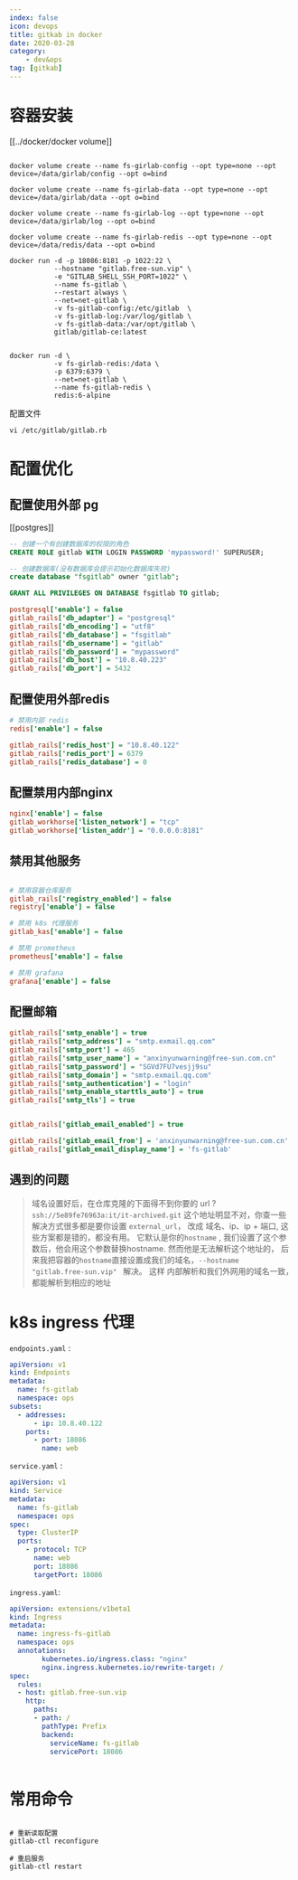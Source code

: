 ```yaml
---
index: false
icon: devops
title: gitkab in docker
date: 2020-03-28
category: 
    - dev&ops
tag: [gitkab]
---
```


# 容器安装
[[../docker/docker volume]]
```shell

docker volume create --name fs-girlab-config --opt type=none --opt device=/data/girlab/config --opt o=bind

docker volume create --name fs-girlab-data --opt type=none --opt device=/data/girlab/data --opt o=bind

docker volume create --name fs-girlab-log --opt type=none --opt device=/data/girlab/log --opt o=bind

docker volume create --name fs-girlab-redis --opt type=none --opt device=/data/redis/data --opt o=bind

docker run -d -p 18086:8181 -p 1022:22 \
           --hostname "gitlab.free-sun.vip" \
           -e "GITLAB_SHELL_SSH_PORT=1022" \
           --name fs-gitlab \
           --restart always \
           --net=net-gitlab \
           -v fs-gitlab-config:/etc/gitlab  \
           -v fs-gitlab-log:/var/log/gitlab \
           -v fs-gitlab-data:/var/opt/gitlab \
           gitlab/gitlab-ce:latest


docker run -d \ 
           -v fs-girlab-redis:/data \
		   -p 6379:6379 \
		   --net=net-gitlab \
		   --name fs-gitlab-redis \
		   redis:6-alpine

```

配置文件

```shell
vi /etc/gitlab/gitlab.rb
```

# 配置优化
## 配置使用外部 pg
[[postgres]]
```sql
-- 创建一个有创建数据库的权限的角色
CREATE ROLE gitlab WITH LOGIN PASSWORD 'mypassword!' SUPERUSER;

-- 创建数据库(没有数据库会提示初始化数据库失败)
create database "fsgitlab" owner "gitlab";

GRANT ALL PRIVILEGES ON DATABASE fsgitlab TO gitlab;
```

```ini
postgresql['enable'] = false 
gitlab_rails['db_adapter'] = "postgresql" 
gitlab_rails['db_encoding'] = "utf8" 
gitlab_rails['db_database'] = "fsgitlab" 
gitlab_rails['db_username'] = "gitlab" 
gitlab_rails['db_password'] = "mypassword" 
gitlab_rails['db_host'] = "10.8.40.223" 
gitlab_rails['db_port'] = 5432
```


## 配置使用外部redis

```ini
# 禁用内部 redis
redis['enable'] = false

gitlab_rails['redis_host'] = "10.8.40.122"
gitlab_rails['redis_port'] = 6379
gitlab_rails['redis_database'] = 0
```


## 配置禁用内部nginx

```ini
nginx['enable'] = false 
gitlab_workhorse['listen_network'] = "tcp" 
gitlab_workhorse['listen_addr'] = "0.0.0.0:8181"
```


## 禁用其他服务

```ini

# 禁用容器仓库服务
gitlab_rails['registry_enabled'] = false
registry['enable'] = false

# 禁用 k8s 代理服务
gitlab_kas['enable'] = false

# 禁用 prometheus 
prometheus['enable'] = false

# 禁用 grafana
grafana['enable'] = false

```




## 配置邮箱
```ini
gitlab_rails['smtp_enable'] = true
gitlab_rails['smtp_address'] = "smtp.exmail.qq.com"
gitlab_rails['smtp_port'] = 465
gitlab_rails['smtp_user_name'] = "anxinyunwarning@free-sun.com.cn"
gitlab_rails['smtp_password'] = "SGVd7FU7vesjj9su"
gitlab_rails['smtp_domain'] = "smtp.exmail.qq.com"
gitlab_rails['smtp_authentication'] = "login"
gitlab_rails['smtp_enable_starttls_auto'] = true
gitlab_rails['smtp_tls'] = true


gitlab_rails['gitlab_email_enabled'] = true

gitlab_rails['gitlab_email_from'] = 'anxinyunwarning@free-sun.com.cn'
gitlab_rails['gitlab_email_display_name'] = 'fs-gitlab'

```

## 遇到的问题
> 域名设置好后，在仓库克隆的下面得不到你要的 url ?
 `ssh://5e89fe76963a:it/it-archived.git`
 > 这个地址明显不对，你查一些解决方式很多都是要你设置 `external_url`，
 > 改成 域名、ip、ip +  端口,
 > 这些方案都是错的，都没有用。 
> 它默认是你的`hostname` , 我们设置了这个参数后，他会用这个参数替换hostname.
> 然而他是无法解析这个地址的，
> 后来我把容器的`hostname`直接设置成我们的域名，`--hostname "gitlab.free-sun.vip" ` 解决。
> 这样 内部解析和我们外网用的域名一致，都能解析到相应的地址

# k8s ingress 代理

`endpoints.yaml` :
```yaml
apiVersion: v1
kind: Endpoints
metadata:
  name: fs-gitlab
  namespace: ops
subsets:
  - addresses:
      - ip: 10.8.40.122
    ports:
      - port: 18086
        name: web
```

`service.yaml` :
```yaml
apiVersion: v1
kind: Service
metadata:
  name: fs-gitlab
  namespace: ops
spec:
  type: ClusterIP
  ports:
    - protocol: TCP
      name: web
      port: 18086
      targetPort: 18086

```

`ingress.yaml`:
```yaml
apiVersion: extensions/v1beta1
kind: Ingress
metadata:
  name: ingress-fs-gitlab
  namespace: ops
  annotations:
        kubernetes.io/ingress.class: "nginx"
        nginx.ingress.kubernetes.io/rewrite-target: /
spec:
  rules:
  - host: gitlab.free-sun.vip
    http:
      paths:
      - path: /
        pathType: Prefix
        backend:
          serviceName: fs-gitlab
          servicePort: 18086
                        

```

# 常用命令

```shell

# 重新读取配置
gitlab-ctl reconfigure

# 重启服务
gitlab-ctl restart


```